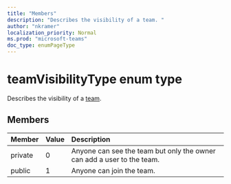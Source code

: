 ```yaml
---
title: "Members"
description: "Describes the visibility of a team. "
author: "nkramer"
localization_priority: Normal
ms.prod: "microsoft-teams"
doc_type: enumPageType
---
```


# teamVisibilityType enum type



Describes the visibility of a [team](../resources/team.md). 

## Members

| Member | Value| Description |
|:---------------|:--------|:----------|
|private|0|Anyone can see the team but only the owner can add a user to the team.|
|public|1|Anyone can join the team.|

